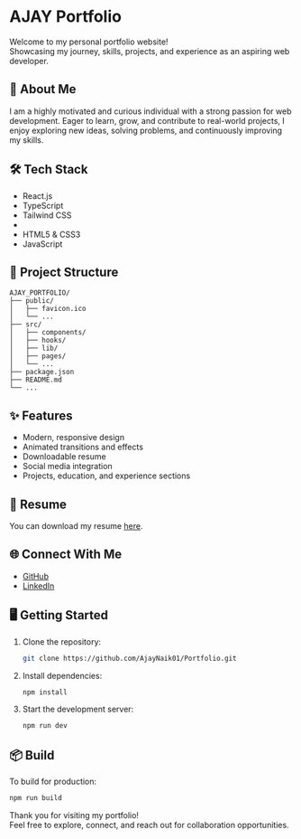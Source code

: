 # AJAY Portfolio

Welcome to my personal portfolio website!  
Showcasing my journey, skills, projects, and experience as an aspiring web developer.

## 🚀 About Me

I am a highly motivated and curious individual with a strong passion for web development. Eager to learn, grow, and contribute to real-world projects, I enjoy exploring new ideas, solving problems, and continuously improving my skills.

## 🛠️ Tech Stack

- React.js
- TypeScript
- Tailwind CSS
-
- HTML5 & CSS3
- JavaScript

## 📂 Project Structure

```
AJAY_PORTFOLIO/
├── public/
│   ├── favicon.ico
│   └── ...
├── src/
│   ├── components/
│   ├── hooks/
│   ├── lib/
│   ├── pages/
│   └── ...
├── package.json
├── README.md
└── ...
```

## ✨ Features

- Modern, responsive design
- Animated transitions and effects
- Downloadable resume
- Social media integration
- Projects, education, and experience sections

## 📄 Resume

You can download my resume [here](public/Ajay_Resume.pdf).

## 🌐 Connect With Me

- [GitHub](https://github.com/AjayNaik01)
- [LinkedIn](https://www.linkedin.com/in/ajay-naik-36136323a)

## 🖥️ Getting Started

1. Clone the repository:
   ```sh
   git clone https://github.com/AjayNaik01/Portfolio.git
   ```
2. Install dependencies:
   ```sh
   npm install
   ```
3. Start the development server:
   ```sh
   npm run dev
   ```

## 📦 Build

To build for production:

```sh
npm run build
```

Thank you for visiting my portfolio!  
Feel free to explore, connect, and reach out for collaboration opportunities.
